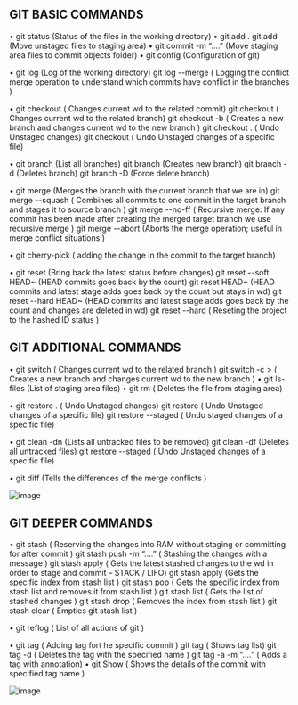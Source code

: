 ## GIT BASIC COMMANDS

•	git status (Status of the files in the working directory)
•	git add . 
git add <filename> (Move unstaged files to staging area)
•	git commit -m “….” (Move staging area files to commit objects folder)
•	git config <commands> (Configuration of git)

•	git log (Log of the working directory)
git log --merge ( Logging the conflict merge operation to understand which commits have conflict in the branches )

•	git checkout <commit ID> ( Changes current wd to the related commit)
git checkout <branchName> ( Changes current wd to the related branch)
git checkout -b <branchName> ( Creates a new branch and changes current wd to the new branch )
git checkout . ( Undo Unstaged changes)
git checkout <fileName> ( Undo Unstaged changes of a specific file)

•	git branch (List all branches)
git branch <branchName> (Creates new branch)
git branch -d <branchName> (Deletes branch)
git branch -D <branchName> (Force delete branch)

•	git merge <branchName> (Merges the branch with the current branch that we are in)
git merge --squash <branchName> ( Combines all commits to one commit in the target branch and stages it to source branch )
git merge --no-ff <branchName> ( Recursive merge: If any commit has been made after creating the merged target branch we use recursive merge ) 
git merge --abort (Aborts the merge operation; useful in merge conflict situations )

•	git cherry-pick <commit ID> ( adding the change in the commit to the target branch)

•	git reset <fileName> (Bring back the latest status before changes)
git reset --soft HEAD~<go back step count> (HEAD commits goes back by the count)
git reset  HEAD~<go back step count> (HEAD commits and latest stage adds goes back by the count but stays in wd)
git reset --hard  HEAD~<go back step count> (HEAD commits and latest stage adds goes back by the count and changes are deleted in wd)
git reset --hard <hashed ID from reflog> ( Reseting the project to the hashed ID status )





## GIT ADDITIONAL COMMANDS
•	git switch <branchName> ( Changes current wd to the related branch )
git switch -c <branchName> > ( Creates a new branch and changes current wd to the new branch )
•	git ls-files (List of staging area files)
•	git rm <fileName> ( Deletes the file from staging area)

•	git restore . ( Undo Unstaged changes)
git restore <fileName> ( Undo Unstaged changes of a specific file)
git restore --staged <fileName> ( Undo staged changes of a specific file)


•	git clean -dn (Lists all untracked files to be removed)
git clean -df (Deletes all untracked files)
git restore --staged <fileName> ( Undo Unstaged changes of a specific file)

•	git diff (Tells the differences of the merge conflicts )
 
 
![image](https://user-images.githubusercontent.com/50409645/172053705-1b9efc32-021a-45ad-a675-5a3edb2b2ab0.png)



## GIT DEEPER COMMANDS

•	git stash ( Reserving the changes into RAM without staging or committing for after commit )
git stash push -m “….” ( Stashing the changes with a message )
git stash apply ( Gets the latest stashed changes to the wd in order to stage and commit – STACK / LIFO)
git stash apply <index> (Gets the specific index from stash list )
git stash pop <index> ( Gets the specific index from stash list and removes it from stash list )
git stash list ( Gets the list of stashed changes )
git stash drop <index> ( Removes the index from stash list )
git stash clear ( Empties git stash list )

•	git reflog ( List of all actions of git )

•	git tag <tagName> <commit ID> ( Adding tag fort he specific commit )
git tag ( Shows tag list)
git tag -d <tagName> ( Deletes the tag with the specified name )
git tag -a <tagName> -m “….” ( Adds a tag with annotation)
•	git Show <tagName> ( Shows the details of the commit with specified tag name )


 
![image](https://user-images.githubusercontent.com/50409645/172053686-a8a7565e-4695-4c11-99c3-6689b50d6aa6.png)
